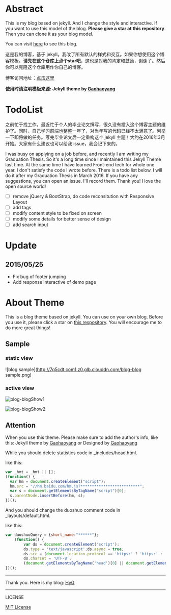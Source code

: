 # Abstract

This is my blog based on jekyll. And I change the style and interactive. If you want to use this model of the blog. **Please give a star at this repository**. Then you can clone it as your blog model.

You can visit [here](http://gaohaoyang.github.io) to see this blog.

这是我的博客，基于 jekyll。我改了所有默认的样式和交互。如果你想使用这个博客模板。**请先在这个仓库上点个star吧**，这也是对我的肯定和鼓励，谢谢了。然后你可以克隆这个仓库用作你自己的博客。

博客访问地址：[点击这里](http://gaohaoyang.github.io)

**使用时请注明模板来源:  Jekyll theme by [Gaohaoyang](https://github.com/Gaohaoyang/gaohaoyang.github.io)**

# TodoList

之前忙于找工作，最近忙于个人的毕业论文撰写，很久没有投入这个博客主题的维护了。同时，自己学习前端也整整一年了，对当年写的代码已经不太满意了。列举一下即将做的任务。写完毕业论文后一定重构这个 jekyll 主题！大约在2016年3月开始。大家有什么建议也可以给我 issue，我会记下来的。

I was busy on applying on a job before, and recently I am writing my Graduation Thesis. So it's a long time since I maintained this Jekyll Theme last time. At the same time I have learned Front-end tech for whole one year. I don't satisfy the code I wrote before. There is a todo list below. I will do it after my Graduation Thesis in March 2016. If you have any suggestions, you can open an issue. I'll record them. Thank you! I love the open source world!
 
- [ ] remove jQuery & BootStrap, do code reconsitution with Responsive Layout
- [ ] add tags
- [ ] modify content style to be fixed on screen
- [ ] modify some details for better sense of design
- [ ] add search input

# Update

## 2015/05/25

* Fix bug of footer jumping
* Add response interactive of demo page



# About Theme

This is a blog theme based on jekyll. You can use on your own blog. Before you use it, please click a star on [this respository](https://github.com/Gaohaoyang/gaohaoyang.github.io/). You will encourage me to do more great things!

## Sample

### static view

![blog sample](http://7q5cdt.com1.z0.glb.clouddn.com/blog-blog sample.png)

### active view

![blog-blogShow1](http://7q5cdt.com1.z0.glb.clouddn.com/blog-blogShow1.gif)

![blog-blogShow2](http://7q5cdt.com1.z0.glb.clouddn.com/blog-blogShow2.gif)

## Attention

When you use this theme. Please make sure to add the author's info, like this: Jekyll theme by [Gaohaoyang](https://github.com/Gaohaoyang) or Designed by [Gaohaoyang](https://github.com/Gaohaoyang) 

While you should delete statistics code in _includes/head.html.

like this:

```javascript
var _hmt = _hmt || [];
(function() {
  var hm = document.createElement("script");
  hm.src = "//hm.baidu.com/hm.js?**************************";
  var s = document.getElementsByTagName("script")[0]; 
  s.parentNode.insertBefore(hm, s);
})();
```

And you should change the duoshuo comment code in _layouts/default.html.

like this:

```javascript
var duoshuoQuery = {short_name:"******"};
    (function() {
        var ds = document.createElement('script');
        ds.type = 'text/javascript';ds.async = true;
        ds.src = (document.location.protocol == 'https:' ? 'https:' : 'http:') + '//static.duoshuo.com/embed.js';
        ds.charset = 'UTF-8';
        (document.getElementsByTagName('head')[0] || document.getElementsByTagName('body')[0]).appendChild(ds);
})(); 
``` 

---

Thank you.
Here is my blog: [HyG](http://gaohaoyang.github.io)

---

LICENSE

[MIT License](https://github.com/Gaohaoyang/gaohaoyang.github.io/blob/master/LICENSE.md)



